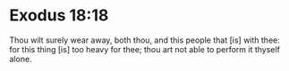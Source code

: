 # Exodus 18:18

Thou wilt surely wear away, both thou, and this people that [is] with thee: for this thing [is] too heavy for thee; thou art not able to perform it thyself alone.
